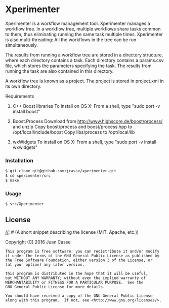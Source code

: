 [//]: # (Markdown: dillinger.io/ shows a nice example of Markdown commands with a viewer.)
[//]: # (Comments in Markdown: http://stackoverflow.com/questions/4823468/comments-in-markdown)
[//]: # (C++ Project Structure: http://hiltmon.com/blog/2013/07/03/a-simple-c-plus-plus-project-structure/)
[//]: # (C++ Library Creation: http://www.adp-gmbh.ch/cpp/gcc/create_lib.html)

# Xperimenter

Xperimenter is a workflow management tool.
Xperimenter manages a workflow tree. In a workflow tree, multiple workflows
share tasks common to them, thus eliminating running the same task multiple
times. Xperimenter is also multi-threading: All the workflows in the tree can
be run simultaneously.

The results from running a workflow tree are stored in a directory structure,
where each directory contains a task. Each directory contains a params.csv
file, which stores the parameters specifying the task. The results from running
the task are also contained in this directory.

A workflow tree is known as a project. The project is stored in project.xml
in its own directory.

Requirements

1)	C++ Boost libraries
	To install on OS X: From a shell, type "sudo port -v install boost"

2)	Boost.Process
	Download from http://www.highscore.de/boost/process/ and unzip
	Copy boost/process and boost/process.hpp to /opt/local/include/boost
	Copy libs/process to /opt/local/lib

3)	wxWidgets
	To install on OS X: From a shell, type "sudo port -v install wxwidgets"

### Installation

```sh
$ git clone git@github.com:jcasse/xperimenter.git
$ cd xperimenter/src
$ make
```
### Usage

```sh
$ src/Xperimenter
```

License
----

[//]: # (A short snippet describing the license (MIT, Apache, etc.))

[//]: # (http://choosealicense.com/)

Copyright (C) 2016 Juan Casse

    This program is free software: you can redistribute it and/or modify
    it under the terms of the GNU General Public License as published by
    the Free Software Foundation, either version 3 of the License, or
    (at your option) any later version.

    This program is distributed in the hope that it will be useful,
    but WITHOUT ANY WARRANTY; without even the implied warranty of
    MERCHANTABILITY or FITNESS FOR A PARTICULAR PURPOSE.  See the
    GNU General Public License for more details.

    You should have received a copy of the GNU General Public License
    along with this program.  If not, see <http://www.gnu.org/licenses/>.
